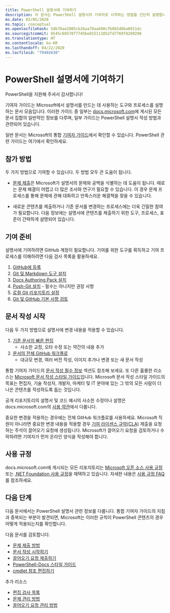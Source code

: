 ```yaml
---
title: PowerShell 설명서에 기여하기
description: 이 문서는 PowerShell 설명서의 기여자로 시작하는 방법을 간단히 설명합니다.
ms.date: 03/05/2020
ms.topic: conceptual
ms.openlocfilehash: 5db78ae2805cb26aa79aa698cfb8b5d8ba8911dc
ms.sourcegitcommit: 6545c60578f7745be015111052fd7769f8289296
ms.translationtype: HT
ms.contentlocale: ko-KR
ms.lasthandoff: 04/22/2020
ms.locfileid: "79402630"
---
```

# <a name="contributing-to-powershell-documentation"></a>PowerShell 설명서에 기여하기

PowerShell을 지원해 주셔서 감사합니다!

기여자 가이드는 Microsoft에서 설명서를 만드는 데 사용하는 도구와 프로세스를 설명하는 문서 모음입니다. 이러한 가이드 중 일부는 [docs.microsoft.com][docs]에 게시된 모든 문서 집합의 일반적인 정보를 다루며, 일부 가이드는 PowerShell 설명서 작성 방법과 관련되어 있습니다.

일반 문서는 Microsoft의 통합 [기여자 가이드][contribute]에서 확인할 수 있습니다. PowerShell 관련 가이드는 여기에서 확인하세요.

## <a name="ways-to-contribute"></a>참가 방법

두 가지 방법으로 기여할 수 있습니다. 두 방법 모두 큰 도움이 됩니다.

- [문제 제출][file-an-issue]은 Microsoft가 설명서의 문제와 공백을 식별하는 데 도움이 됩니다. 때로는 문제 해결이 어렵고 더 많은 조사와 연구가 필요할 수 있습니다. 이 경우 문제 프로세스를 통해 문제에 관해 대화하고 만족스러운 해결책을 찾을 수 있습니다.

- 새로운 콘텐츠를 제출하거나 기존 문서를 변경하는 프로세스에는 더욱 긴밀한 참여가 필요합니다. 다음 정보에는 설명서에 콘텐츠를 제출하기 위한 도구, 프로세스, 표준이 간략하게 설명되어 있습니다.

## <a name="prepare-to-make-a-contribution"></a>기여 준비

설명서에 기여하려면 GitHub 계정이 필요합니다. 기여를 위한 도구를 획득하고 기여 프로세스를 이해하려면 다음 검사 목록을 활용하세요.

1. [GitHub에 등록](/contribute/get-started-setup-github)
1. [Git 및 Markdown 도구 설치](/contribute/get-started-setup-tools)
1. [Docs Authoring Pack 설치](/contribute/how-to-write-docs-auth-pack)
1. [Posh-Git 설치][posh-git] - 필수는 아니지만 권장 사항
1. [로컬 Git 리포지토리 설정](/contribute/get-started-setup-local)
1. [Git 및 GitHub 기본 사항 검토](/contribute/git-github-fundamentals)

## <a name="get-started-writing-docs"></a>문서 작성 시작

다음 두 가지 방법으로 설명서에 변경 내용을 적용할 수 있습니다.

1. [기존 문서의 빠른 편집](/contribute/#quick-edits-to-existing-documents)
   - 사소한 교정, 오타 수정 또는 약간의 내용 추가
1. [문서의 전체 GitHub 워크플로](/contribute/how-to-write-workflows-major)
   - 대규모 변경, 여러 버전 작성, 이미지 추가나 변경 또는 새 문서 작성

통합 기여자 가이드의 [문서 작성 필수 정보](/contribute/style-quick-start) 섹션도 참조해 보세요. 또 다른 훌륭한 리소스는 [Microsoft 문서 작성 스타일 가이드][style-guide]입니다. Microsoft 문서 작성 스타일 가이드의 목표는 편집자, 기술 작성자, 개발자, 마케터 및 IT 분야에 있는 그 밖의 모든 사람이 더 나은 콘텐츠를 작성하도록 돕는 것입니다.

공개 리포지토리의 설명서 및 코드 예시의 사소한 수정이나 설명은 docs.microsoft.com의 [사용 약관][terms-of-use]에서 다룹니다.

중요한 변경을 적용하는 경우에는 전체 GitHub 워크플로를 사용하세요. Microsoft 직원이 아니라면 중요한 변경 내용을 적용할 경우 [기여 라이센스 규약(CLA)][cla] 제출을 요청하는 주석이 끌어오기 요청에 생성됩니다. Microsoft가 끌어오기 요청을 검토하거나 수락하려면 기여자가 먼저 온라인 양식을 작성해야 합니다.

## <a name="code-of-conduct"></a>사용 규정

docs.microsoft.com에 게시되는 모든 리포지토리는 [Microsoft 오픈 소스 사용 규정](https://opensource.microsoft.com/codeofconduct/) 또는 [.NET Foundation 사용 규정](https://dotnetfoundation.org/code-of-conduct)을 채택하고 있습니다. 자세한 내용은 [사용 규정 FAQ](https://opensource.microsoft.com/codeofconduct/faq/)를 참조하세요.

## <a name="next-steps"></a>다음 단계

다음 문서에서는 PowerShell 설명서 관련 정보를 다룹니다. 통합 기여자 가이드의 지침과 중복되는 부분이 발견되면, Microsoft는 이러한 규칙이 PowerShell 콘텐츠의 경우 어떻게 적용되는지를 확인합니다.

다음 문서를 검토합니다.

- [문제 제출 방법](file-an-issue.md)
- [문서 작성 시작하기](get-started-writing.md)
- [끌어오기 요청 제출하기](pull-requests.md)
- [PowerShell-Docs 스타일 가이드](powershell-style-guide.md)
- [cmdlet 참조 편집하기](editing-cmdlet-ref.md)

추가 리소스

- [편집 검사 목록](editorial-checklist.md)
- [문제 관리 방법](managing-issues.md)
- [끌어오기 요청 관리 방법](managing-pull-requests.md)

<!--link refs-->
[cla]: https://cla.microsoft.com/
[contribute]: /contribute/
[docs]: https://docs.microsoft.com/
[file-an-issue]: file-an-issue.md
[posh-git]: https://www.powershellgallery.com/packages/posh-git
[psdocs]: https://docs.microsoft.com/powershell
[style-guide]: https://docs.microsoft.com/style-guide/welcome/
[terms-of-use]: https://docs.microsoft.com/legal/termsofuse